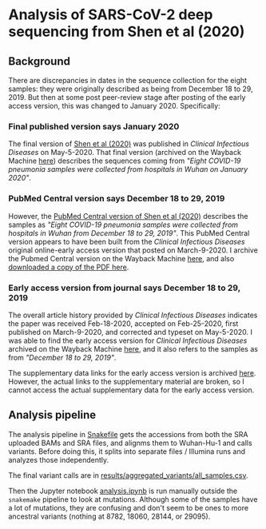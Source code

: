# Analysis of SARS-CoV-2 deep sequencing from Shen et al (2020)

## Background

There are discrepancies in dates in the sequence collection for the eight samples: they were originally described as being from December 18 to 29, 2019.
But then at some post peer-review stage after posting of the early access version, this was changed to January 2020.
Specifically:

### Final published version says January 2020
The final version of [Shen et al (2020)](https://academic.oup.com/cid/article/71/15/713/5780800) was published in _Clinical Infectious Diseases_ on May-5-2020.
That final version (archived on the Wayback Machine [here](https://web.archive.org/web/20210628200843/https://academic.oup.com/cid/article/71/15/713/5780800)) describes the sequences coming from _"Eight COVID-19 pneumonia samples were collected from hospitals in Wuhan on January 2020"_.

### PubMed Central version says December 18 to 29, 2019

However, the [PubMed Central version of Shen et al (2020)](https://www.ncbi.nlm.nih.gov/pmc/articles/PMC7108196/pdf/ciaa203.pdf) describes the samples as _"Eight COVID-19 pneumonia samples were collected from hospitals in Wuhan from December 18 to 29, 2019"_. This PubMed Central version appears to have been built from the _Clinical Infectious Diseases_ original online-early access version that posted on March-9-2020.
I archive the Pubmed Central version on the Wayback Machine [here](https://web.archive.org/web/20210817201634/https://www.ncbi.nlm.nih.gov/pmc/articles/PMC7108196/pdf/ciaa203.pdf), and also [downloaded a copy of the PDF here](data/ciaa203.pdf).

### Early access version from journal says December 18 to 29, 2019

The overall article history provided by _Clinical Infectious Diseases_ indicates the paper was received Feb-18-2020, accepted on Feb-25-2020, first published on March-9-2020, and corrected and typeset on May-5-2020.
I was able to find the early access version for _Clinical Infectious Diseases_ archived on the Wayback Machine [here](https://web.archive.org/web/20200308003758/https://watermark.silverchair.com/ciaa203.pdf?token=AQECAHi208BE49Ooan9kkhW_Ercy7Dm3ZL_9Cf3qfKAc485ysgAAAmswggJnBgkqhkiG9w0BBwagggJYMIICVAIBADCCAk0GCSqGSIb3DQEHATAeBglghkgBZQMEAS4wEQQMUvB1YKwP2bcB5dTjAgEQgIICHhCVB_L3-QgfUyzQ5G-v68bJ1kHhDf8lLShRGqC9bK7DlebkU5yUv6DPXGfkYCHNhvUVkawokppu_0H1qyLMACdOSYBspS7NvV5gembGXwlwt9_Aci4waeoxJX96d777yav5KH7giT_Tx8xzQR26RlMHyFDq4oUhCej7jiTdl0H3JFPULiDU1FGeW9SA3EiSy4iKiLv4n2lyTBkTYF2LpQ59SKThu1vic0sPDTpTihihfPedjRnk3XoIHIWWRzO_SmC7gBYZs6i5kY-XfDUBRauvezNPPOcrwC7bcUCjJ4OEKa8ym9ssdhVlKHgB-UPbQLRaTZ285BTc5f1wWAjRRJX7Hkb7ik4A5qWkKnFePKsu_rRuJ_8cKRv9rfYJODY2VNeHGf3QyHrIC_xCSMjPRlTGpTD5aTdw2vIQuPzf9hLT44YBGKD0beExJUhqCMeq2i5yUn582z8MMW4LYKq-0qS49z0mjAGVjvpftdPVY-6MhhjL7KWz48RB69vFaMTqybNKmqKOg0NKxXLi4iq8C3orPY_sBKagy1GKGuvfz39pUkh6MyAwM1XPzKmzevfDKd8xHNyYGdRTK8F3ThZI4PTdvkMXSq0Tp8v3d3x6mpsUzQ0bd2ypmQ7KyUauEnH_AxfZ8nYIYq9KebygrgFHVqkHzUb2l53vE0rbYqQdy1twbFJCkIfGtRpIkQfl5izggBvLKWOw5yA7sLDrJJba), and it also refers to the samples as from _"December 18 to 29, 2019"_.

The supplementary data links for the early access version is archived [here](https://web.archive.org/web/20200308003745/https://academic.oup.com/cid/advance-article/doi/10.1093/cid/ciaa203/5780800?searchresult=1#supplementary-data).
However, the actual links to the supplementary material are broken, so I cannot access the actual supplementary data for the early access version.

## Analysis pipeline
The analysis pipeline in [Snakefile](Snakefile) gets the accessions from both the SRA uploaded BAMs and SRA files, and alignms them to Wuhan-Hu-1 and calls variants.
Before doing this, it splits into separate files / Illumina runs and analyzes those independently.

The final variant calls are in [results/aggregated_variants/all_samples.csv](results/aggregated_variants/all_samples.csv).

Then the Jupyter notebook [analysis.ipynb](analysis.ipynb) is run manually outside the `snakemake` pipeline to look at mutations.
Although some of the samples have a lot of mutations, they are confusing and don't seem to be ones to more ancestral variants (nothing at 8782, 18060, 28144, or 29095).
